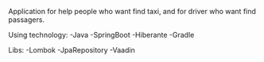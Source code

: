 Application for help people who want find taxi, and for driver who want find passagers.

Using technology:
-Java
-SpringBoot
-Hiberante
-Gradle


Libs:
-Lombok
-JpaRepository
-Vaadin
